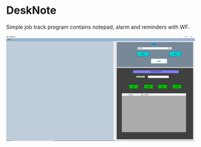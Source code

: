 # DeskNote
Simple job track program contains notepad, alarm and reminders with WF.

![Main View](https://github.com/yasinTru/DeskNote/blob/master/DeskNote_ss.png)

